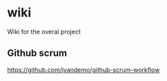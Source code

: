 # wiki
Wiki for the overal project

## Github scrum
https://github.com/jvandemo/github-scrum-workflow
